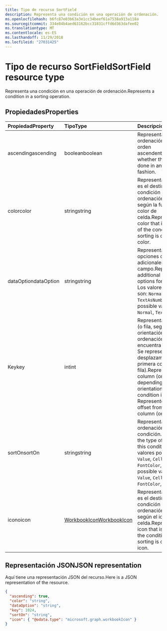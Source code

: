 ```yaml
---
title: Tipo de recurso SortField
description: Representa una condición en una operación de ordenación.
ms.openlocfilehash: b6fc87e03b63a3e1cc34beef61a7538a913a118a
ms.sourcegitcommit: 334e84b4aed63162bcc31831cffd6d363dafee02
ms.translationtype: MT
ms.contentlocale: es-ES
ms.lasthandoff: 11/29/2018
ms.locfileid: "27031425"
---
```

# <a name="sortfield-resource-type"></a><span data-ttu-id="21452-103">Tipo de recurso SortField</span><span class="sxs-lookup"><span data-stu-id="21452-103">SortField resource type</span></span>

<span data-ttu-id="21452-104">Representa una condición en una operación de ordenación.</span><span class="sxs-lookup"><span data-stu-id="21452-104">Represents a condition in a sorting operation.</span></span>

## <a name="properties"></a><span data-ttu-id="21452-105">Propiedades</span><span class="sxs-lookup"><span data-stu-id="21452-105">Properties</span></span>
| <span data-ttu-id="21452-106">Propiedad</span><span class="sxs-lookup"><span data-stu-id="21452-106">Property</span></span>     | <span data-ttu-id="21452-107">Tipo</span><span class="sxs-lookup"><span data-stu-id="21452-107">Type</span></span>   |<span data-ttu-id="21452-108">Descripción</span><span class="sxs-lookup"><span data-stu-id="21452-108">Description</span></span>|
|:---------------|:--------|:----------|
|<span data-ttu-id="21452-109">ascending</span><span class="sxs-lookup"><span data-stu-id="21452-109">ascending</span></span>|<span data-ttu-id="21452-110">boolean</span><span class="sxs-lookup"><span data-stu-id="21452-110">boolean</span></span>|<span data-ttu-id="21452-111">Representa si la ordenación se realiza en orden ascendente.</span><span class="sxs-lookup"><span data-stu-id="21452-111">Represents whether the sorting is done in an ascending fashion.</span></span>|
|<span data-ttu-id="21452-112">color</span><span class="sxs-lookup"><span data-stu-id="21452-112">color</span></span>|<span data-ttu-id="21452-113">string</span><span class="sxs-lookup"><span data-stu-id="21452-113">string</span></span>|<span data-ttu-id="21452-114">Representa el color que es el destino de la condición si la ordenación se realiza según la fuente o el color de celda.</span><span class="sxs-lookup"><span data-stu-id="21452-114">Represents the color that is the target of the condition if the sorting is on font or cell color.</span></span>|
|<span data-ttu-id="21452-115">dataOption</span><span class="sxs-lookup"><span data-stu-id="21452-115">dataOption</span></span>|<span data-ttu-id="21452-116">string</span><span class="sxs-lookup"><span data-stu-id="21452-116">string</span></span>|<span data-ttu-id="21452-117">Representa las opciones de ordenación adicionales para este campo.</span><span class="sxs-lookup"><span data-stu-id="21452-117">Represents additional sorting options for this field.</span></span> <span data-ttu-id="21452-118">Los valores posibles son: `Normal`, `TextAsNumber`.</span><span class="sxs-lookup"><span data-stu-id="21452-118">The possible values are: `Normal`, `TextAsNumber`.</span></span>|
|<span data-ttu-id="21452-119">Key</span><span class="sxs-lookup"><span data-stu-id="21452-119">key</span></span>|<span data-ttu-id="21452-120">int</span><span class="sxs-lookup"><span data-stu-id="21452-120">int</span></span>|<span data-ttu-id="21452-p102">Representa la columna (o fila, según la orientación de ordenación) en que se encuentra la condición. Se representa como un desplazamiento de la primera columna (o fila).</span><span class="sxs-lookup"><span data-stu-id="21452-p102">Represents the column (or row, depending on the sort orientation) that the condition is on. Represented as an offset from the first column (or row).</span></span>|
|<span data-ttu-id="21452-123">sortOn</span><span class="sxs-lookup"><span data-stu-id="21452-123">sortOn</span></span>|<span data-ttu-id="21452-124">string</span><span class="sxs-lookup"><span data-stu-id="21452-124">string</span></span>|<span data-ttu-id="21452-125">Representa el tipo de ordenación de esta condición.</span><span class="sxs-lookup"><span data-stu-id="21452-125">Represents the type of sorting of this condition.</span></span> <span data-ttu-id="21452-126">Los valores posibles son: `Value`, `CellColor`, `FontColor`, `Icon`.</span><span class="sxs-lookup"><span data-stu-id="21452-126">The possible values are: `Value`, `CellColor`, `FontColor`, `Icon`.</span></span>|
|<span data-ttu-id="21452-127">icono</span><span class="sxs-lookup"><span data-stu-id="21452-127">icon</span></span>|[<span data-ttu-id="21452-128">WorkbookIcon</span><span class="sxs-lookup"><span data-stu-id="21452-128">WorkbookIcon</span></span>](icon.md)|<span data-ttu-id="21452-129">Representa el icono que es el destino de la condición si la ordenación se realiza según el icono de la celda.</span><span class="sxs-lookup"><span data-stu-id="21452-129">Represents the icon that is the target of the condition if the sorting is on the cell's icon.</span></span>|

## <a name="json-representation"></a><span data-ttu-id="21452-130">Representación JSON</span><span class="sxs-lookup"><span data-stu-id="21452-130">JSON representation</span></span>

<span data-ttu-id="21452-131">Aquí tiene una representación JSON del recurso.</span><span class="sxs-lookup"><span data-stu-id="21452-131">Here is a JSON representation of the resource.</span></span>

<!--{
  "blockType": "resource",
  "optionalProperties": [],
  "@odata.type": "microsoft.graph.workbookSortField"
}-->

```json
{
  "ascending": true,
  "color": "string",
  "dataOption": "string",
  "key": 1024,
  "sortOn": "string",
  "icon": { "@odata.type": "microsoft.graph.workbookIcon" }
}

```

<!-- uuid: 8fcb5dbc-d5aa-4681-8e31-b001d5168d79
2015-10-25 14:57:30 UTC -->
<!-- {
  "type": "#page.annotation",
  "description": "SortField resource",
  "keywords": "",
  "section": "documentation",
  "tocPath": ""
}-->